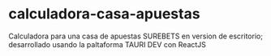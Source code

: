 # calculadora-casa-apuestas
Calculadora para una casa de apuestas SUREBETS en version de escritorio; desarrollado usando la paltaforma TAURI DEV con ReactJS
